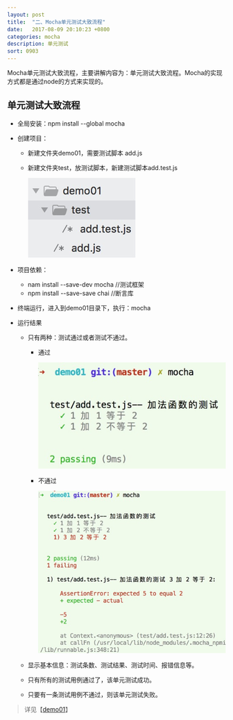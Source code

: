 ```yaml
---
layout: post
title:  "二、Mocha单元测试大致流程"
date:   2017-08-09 20:10:23 +0800
categories: mocha
description: 单元测试
sort: 0903
---
```


Mocha单元测试大致流程，主要讲解内容为：单元测试大致流程。Mocha的实现方式都是通过node的方式来实现的。

## 单元测试大致流程

- 全局安装：npm install --global mocha

- 创建项目：

  - 新建文件夹demo01，需要测试脚本 add.js

  - 新建文件夹test，放测试脚本，新建测试脚本add.test.js

    ![效果图](/assets/mocha/0301.png)

- 项目依赖：

  - nam install --save-dev mocha  //测试框架
  - npm install --save-save chai       //断言库

- 终端运行，进入到demo01目录下，执行：mocha 

- 运行结果

  - 只有两种：测试通过或者测试不通过。

    - 通过

      ![效果图](/assets/mocha/0302.png)

    - 不通过

      ![效果图](/assets/mocha/0303.png)


  - 显示基本信息：测试条数、测试结果、测试时间、报错信息等。
  - 只有所有的测试用例通过了，该单元测试成功。
  - 只要有一条测试用例不通过，则该单元测试失败。




> 详见【[demo01](https://github.com/huanghui8030/Mocha/tree/master/demo01)】